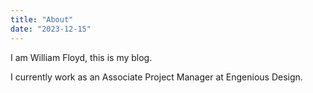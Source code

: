 ```yaml
---
title: "About"
date: "2023-12-15"
---
```


I am William Floyd, this is my blog.

I currently work as an Associate Project Manager at Engenious Design.